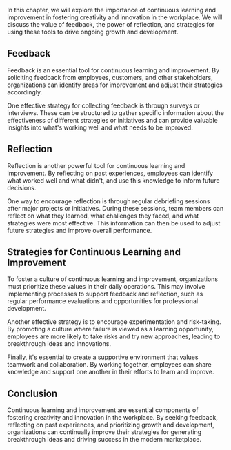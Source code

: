 
In this chapter, we will explore the importance of continuous learning and improvement in fostering creativity and innovation in the workplace. We will discuss the value of feedback, the power of reflection, and strategies for using these tools to drive ongoing growth and development.

Feedback
--------

Feedback is an essential tool for continuous learning and improvement. By soliciting feedback from employees, customers, and other stakeholders, organizations can identify areas for improvement and adjust their strategies accordingly.

One effective strategy for collecting feedback is through surveys or interviews. These can be structured to gather specific information about the effectiveness of different strategies or initiatives and can provide valuable insights into what's working well and what needs to be improved.

Reflection
----------

Reflection is another powerful tool for continuous learning and improvement. By reflecting on past experiences, employees can identify what worked well and what didn't, and use this knowledge to inform future decisions.

One way to encourage reflection is through regular debriefing sessions after major projects or initiatives. During these sessions, team members can reflect on what they learned, what challenges they faced, and what strategies were most effective. This information can then be used to adjust future strategies and improve overall performance.

Strategies for Continuous Learning and Improvement
--------------------------------------------------

To foster a culture of continuous learning and improvement, organizations must prioritize these values in their daily operations. This may involve implementing processes to support feedback and reflection, such as regular performance evaluations and opportunities for professional development.

Another effective strategy is to encourage experimentation and risk-taking. By promoting a culture where failure is viewed as a learning opportunity, employees are more likely to take risks and try new approaches, leading to breakthrough ideas and innovations.

Finally, it's essential to create a supportive environment that values teamwork and collaboration. By working together, employees can share knowledge and support one another in their efforts to learn and improve.

Conclusion
----------

Continuous learning and improvement are essential components of fostering creativity and innovation in the workplace. By seeking feedback, reflecting on past experiences, and prioritizing growth and development, organizations can continually improve their strategies for generating breakthrough ideas and driving success in the modern marketplace.
